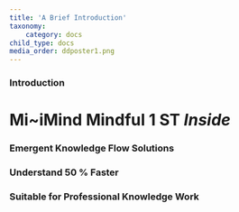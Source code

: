 ```yaml
---
title: 'A Brief Introduction'
taxonomy:
    category: docs
child_type: docs
media_order: ddposter1.png
---
```


### Introduction

# Mi~iMind Mindful 1 ST _Inside_

### Emergent Knowledge Flow Solutions
### Understand 50 % Faster
### Suitable for Professional Knowledge Work
